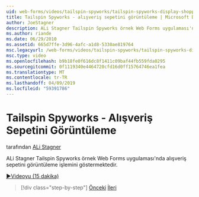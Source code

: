 ```yaml
---
uid: web-forms/videos/tailspin-spyworks/tailspin-spyworks-display-shopping-cart
title: Tailspin Spyworks - alışveriş sepetini görüntüleme | Microsoft Docs
author: JoeStagner
description: ALi Stagner Tailspin Spyworks örnek Web Forms uygulaması'nda alışveriş sepetini görüntüleme işlemini göstermektedir.
ms.author: riande
ms.date: 06/29/2010
ms.assetid: 665d7ffe-3d96-4afc-a1d8-5330ae819764
msc.legacyurl: /web-forms/videos/tailspin-spyworks/tailspin-spyworks-display-shopping-cart
msc.type: video
ms.openlocfilehash: b9b18fe0f616dc8f1411c09baf44fb559fda0295
ms.sourcegitcommit: 0f1119340e4464720cfd16d0ff15764746ea1fea
ms.translationtype: MT
ms.contentlocale: tr-TR
ms.lasthandoff: 04/09/2019
ms.locfileid: "59391786"
---
```

# <a name="tailspin-spyworks---display-shopping-cart"></a>Tailspin Spyworks - Alışveriş Sepetini Görüntüleme

tarafından [ALi Stagner](https://github.com/JoeStagner)

ALi Stagner Tailspin Spyworks örnek Web Forms uygulaması'nda alışveriş sepetini görüntüleme işlemini göstermektedir.

[&#9654;Videoyu (15 dakika)](https://channel9.msdn.com/Blogs/ASP-NET-Site-Videos/tailspin-spyworks-display-shopping-cart)

> [!div class="step-by-step"]
> [Önceki](tailspin-spyworks-adding-items-to-the-shopping-cart.md)
> [İleri](tailspin-spyworks-update-the-shopping-cart.md)
